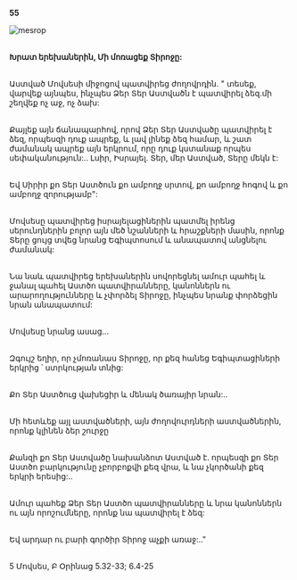 **55**

![mesrop](https://volamar.ru/audio_video/foto/01/detbible/B122.BMP)

\
**Խրատ երեխաներին, Մի մոռացեք Տիրոջը:**

\
Աստված Մովսեսի միջոցով պատվիրեց ժողովրդին. " տեսեք, վարվեք այնպես, ինչպես Ձեր Տեր Աստվածն է պատվիրել ձեզ.մի շեղվեք ոչ աջ, ոչ ձախ:

\
Քայլեք այն ճանապարհով, որով Ձեր Տեր Աստվածը պատվիրել է ձեզ, որպեսզի դուք ապրեք, և լավ լինեք ձեզ համար, և շատ ժամանակ ապրեք այն երկրում, որը դուք կստանաք որպես սեփականություն:.. Լսիր, Իսրայել. Տեր, մեր Աստված, Տերը մեկն է:

\
Եվ Սիրիր քո Տեր Աստծուն քո ամբողջ սրտով, քո ամբողջ հոգով և քո ամբողջ զորությամբ":

\
Մովսեսը պատվիրեց իսրայելացիներին պատմել իրենց սերունդներին բոլոր այն մեծ նշանների և հրաշքների մասին, որոնք Տերը ցույց տվեց նրանց Եգիպտոսում և անապատով անցնելու ժամանակ:

\
Նա նաև պատվիրեց երեխաներին սովորեցնել ամուր պահել և ջանալ պահել Աստծո պատվիրանները, կանոններն ու արարողությունները և չփորձել Տիրոջը, ինչպես նրանք փորձեցին նրան անապատում:

\
Մովսեսը նրանց ասաց...

\
Զգույշ եղիր, որ չմոռանաս Տիրոջը, որ քեզ հանեց Եգիպտացիների երկրից ՝ ստրկության տնից:

\
Քո Տեր Աստծուց վախեցիր և մենակ ծառայիր նրան:..

\
Մի հետևեք այլ աստվածների, այն ժողովուրդների աստվածներին, որոնք կլինեն ձեր շուրջը

\
Քանզի քո Տեր Աստվածը նախանձոտ Աստված է. որպեսզի քո Տեր Աստծո բարկությունը չբորբոքվի քեզ վրա, և նա չկործանի քեզ երկրի երեսից:..

\
Ամուր պահեք Ձեր Տեր Աստծո պատվիրանները և նրա կանոններն ու այն որոշումները, որոնք նա պատվիրել է ձեզ:

\
Եվ արդար ու բարի գործիր Տիրոջ աչքի առաջ:.."

\
5 Մովսես, Բ Օրինաց 5.32-33; 6.4-25
